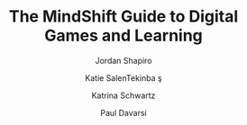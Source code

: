 ---
layout: leaf-node
title: "The MindShift Guide to Digital Games and Learning"
title-url: "https://a.s.kqed.net/pdf/news/MindShift-GuidetoDigitalGamesandLearning.pdf"
author: [ Jordan Shapiro, Katie SalenTekinba
ş, Katrina Schwartz, Paul Davarsi ]
groups: technologies
categories: game-based-learning
topics: introductory-resources
summary: >
    Responding to social, economic, and t echnological trends that make games the most powerful medium for reaching young learners, The Educati on Arcade project, based in the MIT Comparative Media Studies Program, seeks to prototype games that teach, develop curricula r materials which support existing commercial titles, and help prepare teachers to use games in the classroom. This article reports on the first three prototypes that are producing: Supercharged! (electromagnetism); Envir onmental Detectives (environmental science);and Revolution (American history). 
cite: |
    Shapiro, Jordan, et al. The MindShift Guide to Digital Games and Learning.  Retrieved from: https://a.s.kqed.net/pdf/news/MindShift-GuidetoDigitalGamesandLearning.pdf
pub-date: 2017-04-15
added-date: 2017-04-15
resource-type: pdf-document
---
